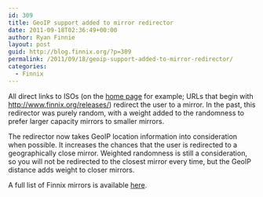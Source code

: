 ```yaml
---
id: 309
title: GeoIP support added to mirror redirector
date: 2011-09-18T02:36:49+00:00
author: Ryan Finnie
layout: post
guid: http://blog.finnix.org/?p=309
permalink: /2011/09/18/geoip-support-added-to-mirror-redirector/
categories:
  - Finnix
---
```

All direct links to ISOs (on the [home page](http://www.finnix.org/) for example; URLs that begin with <http://www.finnix.org/releases/>) redirect the user to a mirror. In the past, this redirector was purely random, with a weight added to the randomness to prefer larger capacity mirrors to smaller mirrors.

The redirector now takes GeoIP location information into consideration when possible. It increases the chances that the user is redirected to a geographically close mirror. Weighted randomness is still a consideration, so you will not be redirected to the closest mirror every time, but the GeoIP distance adds weight to closer mirrors.

A full list of Finnix mirrors is available [here](http://www.finnix.org/Mirrors).
